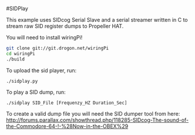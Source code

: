 #SIDPlay

This example uses SIDcog Serial Slave and a serial streamer written in C to stream raw SID register dumps
to Propeller HAT.

You will need to install wiringPi!

```bash
git clone git://git.drogon.net/wiringPi
cd wiringPi
./build
```

To upload the sid player, run:

    ./sidplay.py

To play a SID dump, run:

    ./sidplay SID_File [Frequenzy_HZ Duration_Sec]

To create a valid dump file you will need the SID dumper tool from here: http://forums.parallax.com/showthread.php/118285-SIDcog-The-sound-of-the-Commodore-64-!-%28Now-in-the-OBEX%29

